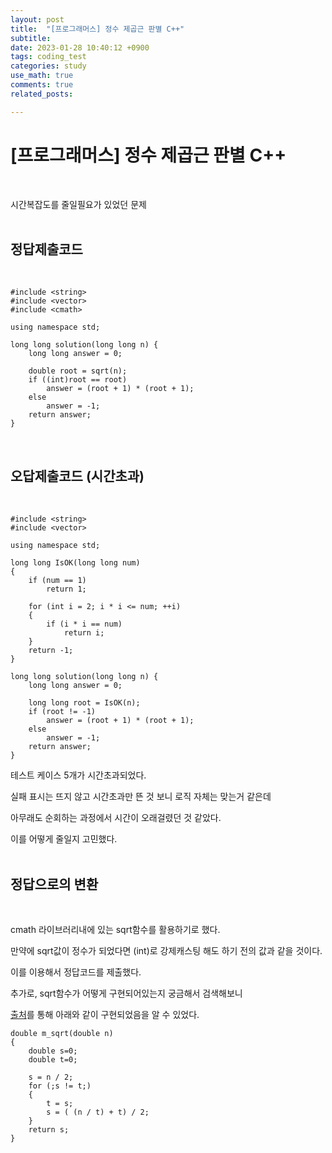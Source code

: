 ```yaml
---
layout: post
title:  "[프로그래머스] 정수 제곱근 판별 C++"
subtitle:   
date: 2023-01-28 10:40:12 +0900
tags: coding_test
categories: study
use_math: true
comments: true
related_posts:

---
```


# [프로그래머스] 정수 제곱근 판별 C++<br/>
<br/>

시간복잡도를 줄일필요가 있었던 문제<br/>
<br/>

## 정답제출코드<br/>
<br/>

```
#include <string>
#include <vector>
#include <cmath>

using namespace std;

long long solution(long long n) {
    long long answer = 0;
    
    double root = sqrt(n);
    if ((int)root == root)
        answer = (root + 1) * (root + 1);
    else
        answer = -1;
    return answer;
}
```
<br/>

## 오답제출코드 (시간초과)<br/>
<Br/>

```
#include <string>
#include <vector>

using namespace std;

long long IsOK(long long num)
{
    if (num == 1)
        return 1;
    
    for (int i = 2; i * i <= num; ++i)
    {
        if (i * i == num)
            return i;
    }
    return -1;
}

long long solution(long long n) {
    long long answer = 0;
    
    long long root = IsOK(n);
    if (root != -1)
        answer = (root + 1) * (root + 1);
    else
        answer = -1;
    return answer;
}
```

테스트 케이스 5개가 시간초과되었다.<br/>

실패 표시는 뜨지 않고 시간초과만 뜬 것 보니 로직 자체는 맞는거 같은데<br/>

아무래도 순회하는 과정에서 시간이 오래걸렸던 것 같았다.<br/>

이를 어떻게 줄일지 고민했다.<br/>
<br/>

## 정답으로의 변환<br/>
<Br/>

cmath 라이브러리내에 있는 sqrt함수를 활용하기로 했다.<br/>

만약에 sqrt값이 정수가 되었다면 (int)로 강제캐스팅 해도 하기 전의 값과 같을 것이다.<br/>

이를 이용해서 정답코드를 제출했다.<br/>

추가로, sqrt함수가 어떻게 구현되어있는지 궁금해서 검색해보니<br/>

[출처](https://maincodes.tistory.com/66)를 통해 아래와 같이 구현되었음을 알 수 있었다.<br/>

```
double m_sqrt(double n)
{
    double s=0;
    double t=0;
 
    s = n / 2;
    for (;s != t;)
    {
        t = s;
        s = ( (n / t) + t) / 2;
    }
    return s;
}
```